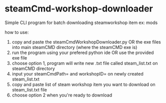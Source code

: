 # steamCmd-workshop-downloader

Simple CLI program for batch downloading steamworkshop item ex: mods

how to use:
1. copy and paste the steamCmdWorkshopDownloader.py OR the exe files into main steamCMD directory (where the steamCMD exe is)
2. run the program using your prefered python ide OR use the provided exe file
3. choose option 1, program will write new .txt file called steam_list.txt on steamCMD directory
4. input your steamCmdPath= and workshopID= on newly created steam_list.txt
5. copy and paste list of steam workshop item you want to download on steam_list.txt file
6. choose option 2 when you're ready to download 
